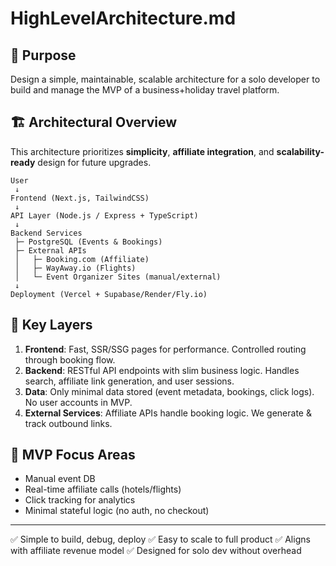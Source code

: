 # HighLevelArchitecture.md

## 🎯 Purpose
Design a simple, maintainable, scalable architecture for a solo developer to build and manage the MVP of a business+holiday travel platform.

## 🏗️ Architectural Overview
This architecture prioritizes **simplicity**, **affiliate integration**, and **scalability-ready** design for future upgrades.

```
User
 ↓
Frontend (Next.js, TailwindCSS)
 ↓
API Layer (Node.js / Express + TypeScript)
 ↓
Backend Services
 ├─ PostgreSQL (Events & Bookings)
 ├─ External APIs
 │   ├─ Booking.com (Affiliate)
 │   ├─ WayAway.io (Flights)
 │   └─ Event Organizer Sites (manual/external)
 ↓
Deployment (Vercel + Supabase/Render/Fly.io)
```

## 🧱 Key Layers
1. **Frontend**: Fast, SSR/SSG pages for performance. Controlled routing through booking flow.
2. **Backend**: RESTful API endpoints with slim business logic. Handles search, affiliate link generation, and user sessions.
3. **Data**: Only minimal data stored (event metadata, bookings, click logs). No user accounts in MVP.
4. **External Services**: Affiliate APIs handle booking logic. We generate & track outbound links.

## 🚧 MVP Focus Areas
- Manual event DB
- Real-time affiliate calls (hotels/flights)
- Click tracking for analytics
- Minimal stateful logic (no auth, no checkout)

---

✅ Simple to build, debug, deploy
✅ Easy to scale to full product
✅ Aligns with affiliate revenue model
✅ Designed for solo dev without overhead

